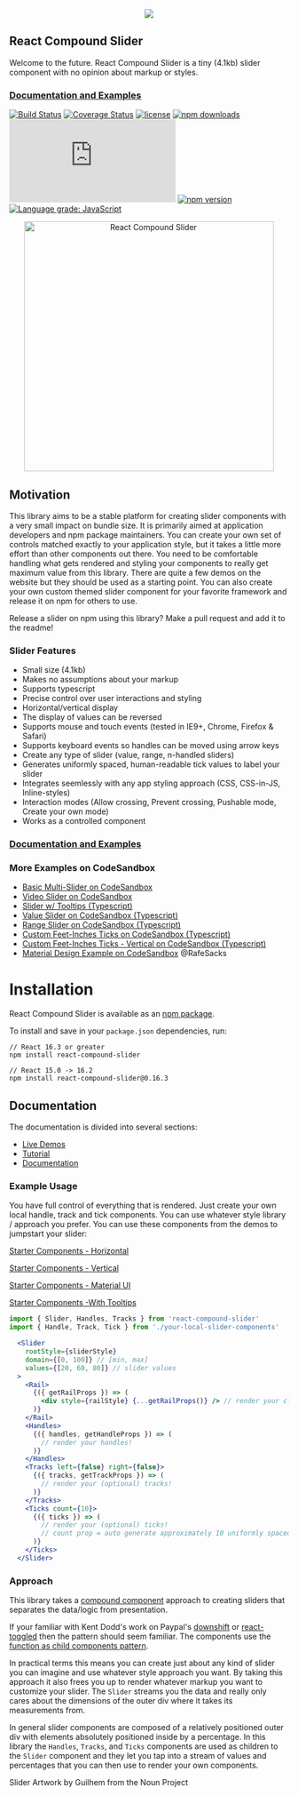 <div style="text-align:center;">
  <a href="https://sghall.github.io/react-compound-slider" target="\_parent">
  <img src="https://user-images.githubusercontent.com/4615775/51296069-8fa30780-19d7-11e9-9399-ace98ee439f0.png"/></a>
</div>

## React Compound Slider

Welcome to the future. React Compound Slider is a tiny (4.1kb) slider component with no opinion about markup or styles.

### [Documentation and Examples](https://sghall.github.io/react-compound-slider/#/slider-demos/horizontal)

[![Build Status](https://travis-ci.org/sghall/react-compound-slider.svg?branch=master)](https://travis-ci.org/sghall/react-compound-slider)
[![Coverage Status](https://coveralls.io/repos/github/sghall/react-compound-slider/badge.svg?branch=master)](https://coveralls.io/github/sghall/react-compound-slider?branch=master)
[![license](https://img.shields.io/github/license/mashape/apistatus.svg?maxAge=2592000)](https://github.com/sghall/react-compound-slider/blob/master/LICENSE)
[![npm downloads](https://img.shields.io/npm/dm/react-compound-slider.svg)](https://www.npmjs.com/package/react-compound-slider)
![gzip size](http://img.badgesize.io/https://npmcdn.com/react-compound-slider/dist/react-compound-slider.min.js?compression=gzip)
[![npm version](https://img.shields.io/npm/v/react-compound-slider.svg)](https://www.npmjs.com/package/react-compound-slider)
[![Language grade: JavaScript](https://img.shields.io/lgtm/grade/javascript/g/sghall/react-compound-slider.svg?logo=lgtm&logoWidth=18)](https://lgtm.com/projects/g/sghall/react-compound-slider/context:javascript)

<div style="text-align:center;">
  <a href="https://sghall.github.io/react-compound-slider" target="\_parent">
  <img src="https://user-images.githubusercontent.com/4615775/46690444-2aa96b80-cbb7-11e8-8cdd-d1af59df59fe.png" alt="React Compound Slider" style="width:450px;"/></a>
</div>

## Motivation

This library aims to be a stable platform for creating slider components with a very small impact on bundle size. It is primarily aimed at application developers and npm package maintainers.  You can create your own set of controls matched exactly to your application style, but it takes a little more effort than other components out there. You need to be comfortable handling what gets rendered and styling your components to really get maximum value from this library.  There are quite a few demos on the website but they should be used as a starting point.  You can also create your own custom themed slider component for your favorite framework and release it on npm for others to use. 

Release a slider on npm using this library?  Make a pull request and add it to the readme!

### Slider Features

- Small size (4.1kb)
- Makes no assumptions about your markup
- Supports typescript
- Precise control over user interactions and styling
- Horizontal/vertical display
- The display of values can be reversed
- Supports mouse and touch events (tested in IE9+, Chrome, Firefox & Safari)
- Supports keyboard events so handles can be moved using arrow keys
- Create any type of slider (value, range, n-handled sliders)
- Generates uniformly spaced, human-readable tick values to label your slider
- Integrates seemlessly with any app styling approach (CSS, CSS-in-JS, Inline-styles)
- Interaction modes (Allow crossing, Prevent crossing, Pushable mode, Create your own mode)
- Works as a controlled component

### [Documentation and Examples](https://sghall.github.io/react-compound-slider/#/slider-demos/horizontal)

### More Examples on CodeSandbox

* [Basic Multi-Slider on CodeSandbox](https://codesandbox.io/s/plzyr7lmj)
* [Video Slider on CodeSandbox](https://codesandbox.io/s/1z51zn6q23)
* [Slider w/ Tooltips (Typescript)](https://codesandbox.io/s/pjwwzzj8qm)
* [Value Slider on CodeSandbox (Typescript)](https://codesandbox.io/s/6zpjmw1x3w)
* [Range Slider on CodeSandbox (Typescript)](https://codesandbox.io/s/zl8nrlp9x)
* [Custom Feet-Inches Ticks on CodeSandbox (Typescript)](https://codesandbox.io/s/5262w7r9yx)
* [Custom Feet-Inches Ticks - Vertical on CodeSandbox (Typescript)](https://codesandbox.io/s/18lkz04y8j)
* [Material Design Example on CodeSandbox](https://codesandbox.io/s/k91omlr1wo) @RafeSacks 

# Installation

React Compound Slider is available as an [npm package](https://www.npmjs.org/package/react-compound-slider).

To install and save in your `package.json` dependencies, run:

```
// React 16.3 or greater
npm install react-compound-slider

// React 15.0 -> 16.2
npm install react-compound-slider@0.16.3
```

## Documentation
 
The documentation is divided into several sections:

* [Live Demos](https://sghall.github.io/react-compound-slider/#/slider-demos/horizontal)
* [Tutorial](https://sghall.github.io/react-compound-slider/#/getting-started/tutorial)
* [Documentation](https://sghall.github.io/react-compound-slider/#/component-api/slider)

### Example Usage

You have full control of everything that is rendered. Just create your own local handle, track and tick components.  You can use whatever style library / approach you prefer. You can use these components from the demos to jumpstart your slider:

[Starter Components - Horizontal](https://github.com/sghall/react-compound-slider/blob/master/docs/src/pages/slider-demos/horizontal/components.js)

[Starter Components - Vertical](https://github.com/sghall/react-compound-slider/blob/master/docs/src/pages/slider-demos/vertical/components.js)

[Starter Components - Material UI](https://github.com/sghall/react-compound-slider/blob/master/docs/src/pages/slider-demos/material-ui/components.js)

[Starter Components -With Tooltips](https://github.com/sghall/react-compound-slider/blob/master/docs/src/pages/slider-demos/tooltips/components.js)

```jsx
import { Slider, Handles, Tracks } from 'react-compound-slider'
import { Handle, Track, Tick } from './your-local-slider-components'

  <Slider
    rootStyle={sliderStyle}
    domain={[0, 100]} // [min, max]
    values={[20, 60, 80]} // slider values
  >
    <Rail>
      {({ getRailProps }) => (
        <div style={railStyle} {...getRailProps()} /> // render your clickable rail!
      )}
    </Rail>
    <Handles>
      {({ handles, getHandleProps }) => (
        // render your handles!
      )}
    </Handles>
    <Tracks left={false} right={false}>
      {({ tracks, getTrackProps }) => (
        // render your (optional) tracks!
      )}
    </Tracks>
    <Ticks count={10}> 
      {({ ticks }) => (
        // render your (optional) ticks!
        // count prop = auto generate approximately 10 uniformly spaced, human-readable ticks
      )}
    </Ticks>
  </Slider>
```

### Approach

This library takes a [compound component](https://www.youtube.com/watch?v=hEGg-3pIHlE) approach to creating sliders that separates the data/logic from presentation.

If your familiar with Kent Dodd's work on Paypal's [downshift](https://github.com/paypal/downshift) or [react-toggled](https://github.com/kentcdodds/react-toggled) then the pattern should seem familiar.
The components use the [function as child components pattern](https://medium.com/merrickchristensen/function-as-child-components-5f3920a9ace9).

In practical terms this means you can create just about any kind of slider you can imagine and use whatever style approach you want.
By taking this approach it also frees you up to render whatever markup you want to customize your slider.
The `Slider` streams you the data and really only cares about the dimensions of the outer div where it takes its measurements from.

In general slider components are composed of a relatively positioned outer div with elements absolutely positioned inside by a percentage.
In this library the `Handles`, `Tracks`, and `Ticks` components are used as children to the `Slider` component and they let you tap into a stream of values and percentages that you can then use to render your own components.

Slider Artwork by Guilhem from the Noun Project
